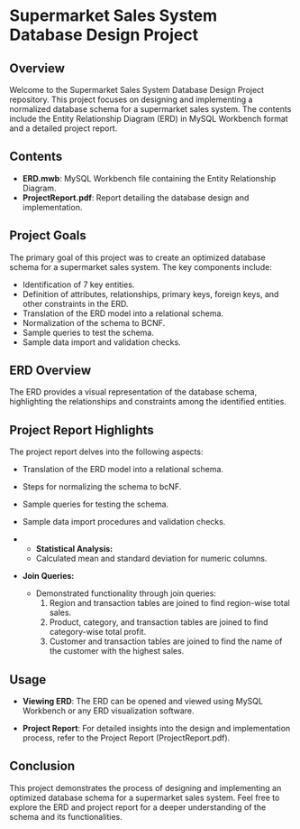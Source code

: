 # Supermarket Sales System Database Design Project

## Overview

Welcome to the Supermarket Sales System Database Design Project repository. This project focuses on designing and implementing a normalized database schema for a supermarket sales system. The contents include the Entity Relationship Diagram (ERD) in MySQL Workbench format and a detailed project report.

## Contents

- **ERD.mwb**: MySQL Workbench file containing the Entity Relationship Diagram.
- **ProjectReport.pdf**: Report detailing the database design and implementation.

## Project Goals

The primary goal of this project was to create an optimized database schema for a supermarket sales system. The key components include:

- Identification of 7 key entities.
- Definition of attributes, relationships, primary keys, foreign keys, and other constraints in the ERD.
- Translation of the ERD model into a relational schema.
- Normalization of the schema to BCNF.
- Sample queries to test the schema.
- Sample data import and validation checks.

## ERD Overview

The ERD provides a visual representation of the database schema, highlighting the relationships and constraints among the identified entities.

## Project Report Highlights

The project report delves into the following aspects:

- Translation of the ERD model into a relational schema.
- Steps for normalizing the schema to bcNF.
- Sample queries for testing the schema.
- Sample data import procedures and validation checks.
  
- - **Statistical Analysis:**
  - Calculated mean and standard deviation for numeric columns.

- **Join Queries:**
  - Demonstrated functionality through join queries:
    1. Region and transaction tables are joined to find region-wise total sales.
    2. Product, category, and transaction tables are joined to find category-wise total profit.
    3. Customer and transaction tables are joined to find the name of the customer with the highest sales.

## Usage

- **Viewing ERD**: The ERD can be opened and viewed using MySQL Workbench or any ERD visualization software.

- **Project Report**: For detailed insights into the design and implementation process, refer to the Project Report (ProjectReport.pdf).

## Conclusion

This project demonstrates the process of designing and implementing an optimized database schema for a supermarket sales system. Feel free to explore the ERD and project report for a deeper understanding of the schema and its functionalities.



